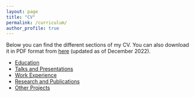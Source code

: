 ```yaml
---
layout: page
title: "CV"
permalink: /curriculum/
author_profile: true
---
```


Below you can find the different sections of my CV.
You can also download it in PDF format from [here](../documents/CV.pdf) (updated as of December 2022).

- [Education](./education)
- [Talks and Presentations](../talks)
- [Work Experience](./work)
- [Research and Publications](../research)
- [Other Projects](../projects)